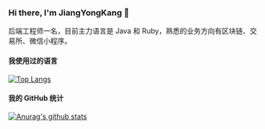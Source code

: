### Hi there, I'm JiangYongKang 👋
后端工程师一名，目前主力语言是 Java 和 Ruby，熟悉的业务方向有区块链、交易所、微信小程序。

#### 我使用过的语言
[![Top Langs](https://github-readme-stats.vercel.app/api/top-langs/?username=JiangYongKang&layout=compact&theme=dark)](https://github.com/anuraghazra/github-readme-stats)

#### 我的 GitHub 统计
[![Anurag's github stats](https://github-readme-stats.vercel.app/api?username=JiangYongKang&count_private=true&show_icons=true&theme=dark)](https://github.com/anuraghazra/github-readme-stats)
